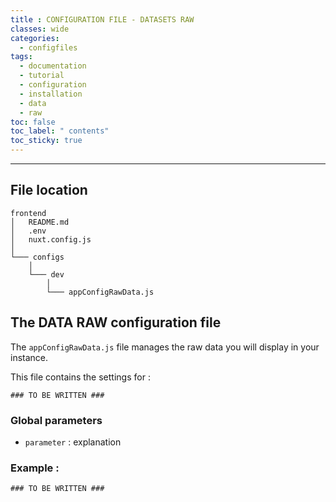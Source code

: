 ```yaml
---
title : CONFIGURATION FILE - DATASETS RAW
classes: wide
categories:
  - configfiles
tags:
  - documentation
  - tutorial
  - configuration
  - installation
  - data
  - raw
toc: false
toc_label: " contents"
toc_sticky: true
---
```


--------

## File location

```shell
frontend
│   README.md
│   .env
│   nuxt.config.js
│
└─── configs
    │
    └─── dev
        │
        └─── appConfigRawData.js

```

## The DATA RAW configuration file

The `appConfigRawData.js` file manages the raw data you will display in your instance.

This file contains the settings for :

```shell
### TO BE WRITTEN ###
```

### Global parameters

- `parameter` : explanation

### Example : 

```shell
### TO BE WRITTEN ###
```
